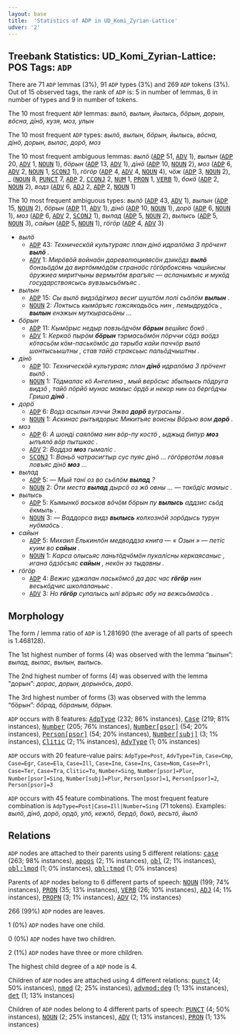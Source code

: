 ```yaml
---
layout: base
title:  'Statistics of ADP in UD_Komi_Zyrian-Lattice'
udver: '2'
---
```


## Treebank Statistics: UD_Komi_Zyrian-Lattice: POS Tags: `ADP`

There are 71 `ADP` lemmas (3%), 91 `ADP` types (3%) and 269 `ADP` tokens (3%).
Out of 15 observed tags, the rank of `ADP` is: 5 in number of lemmas, 6 in number of types and 9 in number of tokens.

The 10 most frequent `ADP` lemmas: <em>вылӧ, вылын, йылысь, бӧрын, дорын, вӧсна, дінӧ, кузя, моз, улын</em>

The 10 most frequent `ADP` types:  <em>вылӧ, вылын, бӧрын, йылысь, вӧсна, дінӧ, дорын, вылас, дорӧ, моз</em>

The 10 most frequent ambiguous lemmas: <em>вылӧ</em> (<tt><a href="kpv_lattice-pos-ADP.html">ADP</a></tt> 51, <tt><a href="kpv_lattice-pos-ADV.html">ADV</a></tt> 1), <em>вылын</em> (<tt><a href="kpv_lattice-pos-ADP.html">ADP</a></tt> 20, <tt><a href="kpv_lattice-pos-ADV.html">ADV</a></tt> 1, <tt><a href="kpv_lattice-pos-NOUN.html">NOUN</a></tt> 1), <em>бӧрын</em> (<tt><a href="kpv_lattice-pos-ADP.html">ADP</a></tt> 13, <tt><a href="kpv_lattice-pos-ADV.html">ADV</a></tt> 1), <em>дінӧ</em> (<tt><a href="kpv_lattice-pos-ADP.html">ADP</a></tt> 10, <tt><a href="kpv_lattice-pos-NOUN.html">NOUN</a></tt> 2), <em>моз</em> (<tt><a href="kpv_lattice-pos-ADP.html">ADP</a></tt> 6, <tt><a href="kpv_lattice-pos-ADV.html">ADV</a></tt> 2, <tt><a href="kpv_lattice-pos-NOUN.html">NOUN</a></tt> 1, <tt><a href="kpv_lattice-pos-SCONJ.html">SCONJ</a></tt> 1), <em>гӧгӧр</em> (<tt><a href="kpv_lattice-pos-ADP.html">ADP</a></tt> 4, <tt><a href="kpv_lattice-pos-ADV.html">ADV</a></tt> 4, <tt><a href="kpv_lattice-pos-NOUN.html">NOUN</a></tt> 4), <em>чӧж</em> (<tt><a href="kpv_lattice-pos-ADP.html">ADP</a></tt> 3, <tt><a href="kpv_lattice-pos-NOUN.html">NOUN</a></tt> 2), <em>_</em> (<tt><a href="kpv_lattice-pos-NOUN.html">NOUN</a></tt> 8, <tt><a href="kpv_lattice-pos-PUNCT.html">PUNCT</a></tt> 7, <tt><a href="kpv_lattice-pos-ADP.html">ADP</a></tt> 2, <tt><a href="kpv_lattice-pos-CCONJ.html">CCONJ</a></tt> 2, <tt><a href="kpv_lattice-pos-NUM.html">NUM</a></tt> 1, <tt><a href="kpv_lattice-pos-PRON.html">PRON</a></tt> 1, <tt><a href="kpv_lattice-pos-VERB.html">VERB</a></tt> 1), <em>бокӧ</em> (<tt><a href="kpv_lattice-pos-ADP.html">ADP</a></tt> 2, <tt><a href="kpv_lattice-pos-NOUN.html">NOUN</a></tt> 2), <em>водз</em> (<tt><a href="kpv_lattice-pos-ADV.html">ADV</a></tt> 6, <tt><a href="kpv_lattice-pos-ADJ.html">ADJ</a></tt> 2, <tt><a href="kpv_lattice-pos-ADP.html">ADP</a></tt> 2, <tt><a href="kpv_lattice-pos-NOUN.html">NOUN</a></tt> 1)

The 10 most frequent ambiguous types:  <em>вылӧ</em> (<tt><a href="kpv_lattice-pos-ADP.html">ADP</a></tt> 43, <tt><a href="kpv_lattice-pos-ADV.html">ADV</a></tt> 1), <em>вылын</em> (<tt><a href="kpv_lattice-pos-ADP.html">ADP</a></tt> 15, <tt><a href="kpv_lattice-pos-NOUN.html">NOUN</a></tt> 2), <em>бӧрын</em> (<tt><a href="kpv_lattice-pos-ADP.html">ADP</a></tt> 11, <tt><a href="kpv_lattice-pos-ADV.html">ADV</a></tt> 1), <em>дінӧ</em> (<tt><a href="kpv_lattice-pos-ADP.html">ADP</a></tt> 10, <tt><a href="kpv_lattice-pos-NOUN.html">NOUN</a></tt> 1), <em>дорӧ</em> (<tt><a href="kpv_lattice-pos-ADP.html">ADP</a></tt> 6, <tt><a href="kpv_lattice-pos-NOUN.html">NOUN</a></tt> 1), <em>моз</em> (<tt><a href="kpv_lattice-pos-ADP.html">ADP</a></tt> 6, <tt><a href="kpv_lattice-pos-ADV.html">ADV</a></tt> 2, <tt><a href="kpv_lattice-pos-SCONJ.html">SCONJ</a></tt> 1), <em>вылад</em> (<tt><a href="kpv_lattice-pos-ADP.html">ADP</a></tt> 5, <tt><a href="kpv_lattice-pos-NOUN.html">NOUN</a></tt> 2), <em>вылысь</em> (<tt><a href="kpv_lattice-pos-ADP.html">ADP</a></tt> 5, <tt><a href="kpv_lattice-pos-NOUN.html">NOUN</a></tt> 3), <em>сайын</em> (<tt><a href="kpv_lattice-pos-ADP.html">ADP</a></tt> 5, <tt><a href="kpv_lattice-pos-NOUN.html">NOUN</a></tt> 1), <em>гӧгӧр</em> (<tt><a href="kpv_lattice-pos-ADP.html">ADP</a></tt> 4, <tt><a href="kpv_lattice-pos-ADV.html">ADV</a></tt> 3)


* <em>вылӧ</em>
  * <tt><a href="kpv_lattice-pos-ADP.html">ADP</a></tt> 43: <em>Техническӧй культураяс план дінӧ идралӧма 3 прӧчент <b>вылӧ</b> .</em>
  * <tt><a href="kpv_lattice-pos-ADV.html">ADV</a></tt> 1: <em>Мирӧвӧй войнаӧн дареволюцияясӧн дзикӧдз <b>вылӧ</b> бонзьӧдӧм да виртӧммӧдӧм странаӧс гӧгӧрбоксянь чашйисны ӧружиеа миритчыны вермытӧм врагъяс — асланымъяс и мукӧд государствоясысь вувзьысьӧмъяс .</em>
* <em>вылын</em>
  * <tt><a href="kpv_lattice-pos-ADP.html">ADP</a></tt> 15: <em>Сы вылӧ видзӧдігмоз весиг шуштӧм лолі сьӧлӧм <b>вылын</b> .</em>
  * <tt><a href="kpv_lattice-pos-NOUN.html">NOUN</a></tt> 2: <em>Локтысь кымӧръяс гожсякодьӧсь нин , пемыдрудӧсь , <b>вылын</b> енэжын муткырасьӧны ...</em>
* <em>бӧрын</em>
  * <tt><a href="kpv_lattice-pos-ADP.html">ADP</a></tt> 11: <em>Кымӧрыс недыр повзьӧдчӧм <b>бӧрын</b> вешйис бокӧ .</em>
  * <tt><a href="kpv_lattice-pos-ADV.html">ADV</a></tt> 1: <em>Керкаӧ пырӧм <b>бӧрын</b> тэрмасьӧмӧн пӧрччи сӧдз ваӧдз кӧтасьӧм кӧм-паськӧмӧс да тэрыба кайи паччӧр вылӧ шонтысьыштны , став тайӧ страксьыс пальӧдчыштны .</em>
* <em>дінӧ</em>
  * <tt><a href="kpv_lattice-pos-ADP.html">ADP</a></tt> 10: <em>Техническӧй культураяс план <b>дінӧ</b> идралӧма 3 прӧчент вылӧ .</em>
  * <tt><a href="kpv_lattice-pos-NOUN.html">NOUN</a></tt> 1: <em>Тӧдмалас кӧ Ангелина , мый верӧсыс збыльысь пӧдруга видзӧ , тайӧ пӧрйӧ мунас мамыс ӧрдӧ и некор нин оз бергӧдчы Гриша <b>дінӧ</b> .</em>
* <em>дорӧ</em>
  * <tt><a href="kpv_lattice-pos-ADP.html">ADP</a></tt> 6: <em>Водз асылын лэччи Эжва <b>дорӧ</b> вуграсьны .</em>
  * <tt><a href="kpv_lattice-pos-NOUN.html">NOUN</a></tt> 1: <em>Аскинас рытъядорыс Микитъяс воисны Вӧръю вом <b>дорӧ</b> .</em>
* <em>моз</em>
  * <tt><a href="kpv_lattice-pos-ADP.html">ADP</a></tt> 6: <em>A шонді саялӧма нин вӧр-пу костӧ , ыджыд бипур <b>моз</b> ыпъялӧ вӧр пытшкас .</em>
  * <tt><a href="kpv_lattice-pos-ADV.html">ADV</a></tt> 2: <em>Воддза <b>моз</b> гымаліс .</em>
  * <tt><a href="kpv_lattice-pos-SCONJ.html">SCONJ</a></tt> 1: <em>Ваньӧ чатрасигтыр сус пуяс дінӧ ... гӧгӧрвотӧм ловъя ловъяс дінӧ <b>моз</b> ...</em>
* <em>вылад</em>
  * <tt><a href="kpv_lattice-pos-ADP.html">ADP</a></tt> 5: <em>— Мый тані оз во сьӧлӧм <b>вылад</b> ?</em>
  * <tt><a href="kpv_lattice-pos-NOUN.html">NOUN</a></tt> 2: <em>Ӧти места <b>вылад</b> дырсӧ оз жӧ овны ... — такӧдіс мамыс .</em>
* <em>вылысь</em>
  * <tt><a href="kpv_lattice-pos-ADP.html">ADP</a></tt> 5: <em>Кымынкӧ воськов вӧчӧм бӧрын пу <b>вылысь</b> аддзис сьӧд ёкмыль .</em>
  * <tt><a href="kpv_lattice-pos-NOUN.html">NOUN</a></tt> 3: <em>— Ваддорса видз <b>вылысь</b> колхознӧй зорӧдысь турун нуӧмаӧсь .</em>
* <em>сайын</em>
  * <tt><a href="kpv_lattice-pos-ADP.html">ADP</a></tt> 5: <em>Михаил Елькинлӧн медводдза книга — « Озын » — петіс куим во <b>сайын</b> .</em>
  * <tt><a href="kpv_lattice-pos-NOUN.html">NOUN</a></tt> 1: <em>Карса олысьяс ланьтӧдчӧмӧн пукалісны керкаясаныс , игана ӧдзӧсъяс <b>сайын</b> , некӧн эз тыдавны .</em>
* <em>гӧгӧр</em>
  * <tt><a href="kpv_lattice-pos-ADP.html">ADP</a></tt> 4: <em>Вежис уджалан паськӧмсӧ да дас час <b>гӧгӧр</b> нин веськӧдчис школаланьыс .</em>
  * <tt><a href="kpv_lattice-pos-ADV.html">ADV</a></tt> 3: <em>Но <b>гӧгӧр</b> сулалысь ылі вӧръяс абу на вежсьӧмаӧсь .</em>

## Morphology

The form / lemma ratio of `ADP` is 1.281690 (the average of all parts of speech is 1.468128).

The 1st highest number of forms (4) was observed with the lemma “вылын”: <em>вылад, вылас, вылын, вылысь</em>.

The 2nd highest number of forms (4) was observed with the lemma “дорын”: <em>дорас, дорын, дорынӧсь, дорӧ</em>.

The 3rd highest number of forms (3) was observed with the lemma “бӧрын”: <em>бӧрад, бӧраным, бӧрын</em>.

`ADP` occurs with 8 features: <tt><a href="kpv_lattice-feat-AdpType.html">AdpType</a></tt> (232; 86% instances), <tt><a href="kpv_lattice-feat-Case.html">Case</a></tt> (219; 81% instances), <tt><a href="kpv_lattice-feat-Number.html">Number</a></tt> (205; 76% instances), <tt><a href="kpv_lattice-feat-Number-psor.html">Number[psor]</a></tt> (54; 20% instances), <tt><a href="kpv_lattice-feat-Person-psor.html">Person[psor]</a></tt> (54; 20% instances), <tt><a href="kpv_lattice-feat-Number-subj.html">Number[subj]</a></tt> (3; 1% instances), <tt><a href="kpv_lattice-feat-Clitic.html">Clitic</a></tt> (2; 1% instances), <tt><a href="kpv_lattice-feat-AdvType.html">AdvType</a></tt> (1; 0% instances)

`ADP` occurs with 20 feature-value pairs: `AdpType=Post`, `AdvType=Tim`, `Case=Cmp`, `Case=Egr`, `Case=Ela`, `Case=Ill`, `Case=Ine`, `Case=Ins`, `Case=Nom`, `Case=Prl`, `Case=Ter`, `Case=Tra`, `Clitic=To`, `Number=Sing`, `Number[psor]=Plur`, `Number[psor]=Sing`, `Number[subj]=Plur`, `Person[psor]=1`, `Person[psor]=2`, `Person[psor]=3`

`ADP` occurs with 45 feature combinations.
The most frequent feature combination is `AdpType=Post|Case=Ill|Number=Sing` (71 tokens).
Examples: <em>вылӧ, дінӧ, дорӧ, ордӧ, улӧ, кежлӧ, бердӧ, бокӧ, весьтӧ, йылӧ</em>


## Relations

`ADP` nodes are attached to their parents using 5 different relations: <tt><a href="kpv_lattice-dep-case.html">case</a></tt> (263; 98% instances), <tt><a href="kpv_lattice-dep-appos.html">appos</a></tt> (2; 1% instances), <tt><a href="kpv_lattice-dep-obl.html">obl</a></tt> (2; 1% instances), <tt><a href="kpv_lattice-dep-obl-lmod.html">obl:lmod</a></tt> (1; 0% instances), <tt><a href="kpv_lattice-dep-obl-tmod.html">obl:tmod</a></tt> (1; 0% instances)

Parents of `ADP` nodes belong to 6 different parts of speech: <tt><a href="kpv_lattice-pos-NOUN.html">NOUN</a></tt> (199; 74% instances), <tt><a href="kpv_lattice-pos-PRON.html">PRON</a></tt> (35; 13% instances), <tt><a href="kpv_lattice-pos-VERB.html">VERB</a></tt> (26; 10% instances), <tt><a href="kpv_lattice-pos-ADJ.html">ADJ</a></tt> (4; 1% instances), <tt><a href="kpv_lattice-pos-PROPN.html">PROPN</a></tt> (3; 1% instances), <tt><a href="kpv_lattice-pos-ADV.html">ADV</a></tt> (2; 1% instances)

266 (99%) `ADP` nodes are leaves.

1 (0%) `ADP` nodes have one child.

0 (0%) `ADP` nodes have two children.

2 (1%) `ADP` nodes have three or more children.

The highest child degree of a `ADP` node is 4.

Children of `ADP` nodes are attached using 4 different relations: <tt><a href="kpv_lattice-dep-punct.html">punct</a></tt> (4; 50% instances), <tt><a href="kpv_lattice-dep-nmod.html">nmod</a></tt> (2; 25% instances), <tt><a href="kpv_lattice-dep-advmod-deg.html">advmod:deg</a></tt> (1; 13% instances), <tt><a href="kpv_lattice-dep-det.html">det</a></tt> (1; 13% instances)

Children of `ADP` nodes belong to 4 different parts of speech: <tt><a href="kpv_lattice-pos-PUNCT.html">PUNCT</a></tt> (4; 50% instances), <tt><a href="kpv_lattice-pos-NOUN.html">NOUN</a></tt> (2; 25% instances), <tt><a href="kpv_lattice-pos-ADV.html">ADV</a></tt> (1; 13% instances), <tt><a href="kpv_lattice-pos-PRON.html">PRON</a></tt> (1; 13% instances)

